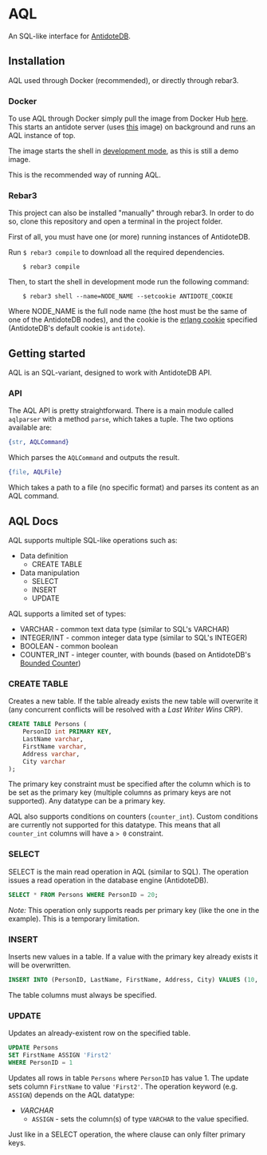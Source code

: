# AQL

An SQL-like interface for [AntidoteDB](https://github.com/SyncFree/antidote).

## Installation

AQL used through Docker (recommended), or directly through rebar3.

### Docker

To use AQL through Docker simply pull the image from Docker Hub
[here](https://hub.docker.com/r/jpdsousa/aql_antidote/). This starts an antidote
server (uses [this](https://hub.docker.com/r/mweber/antidotedb/) image) on
background and runs an AQL instance of top.

The image starts the shell in
[development mode](https://www.rebar3.org/v3/docs/commands#section-shell),
as this is still a demo image.

This is the recommended way of running AQL.

### Rebar3
This project can also be installed "manually" through rebar3. In order to do so,
clone this repository and open a terminal in the project folder.

First of all, you must have one (or more) running instances of AntidoteDB.

Run `$ rebar3 compile` to download all the required dependencies.

```
    $ rebar3 compile
```

Then, to start the shell in development mode run the following command:
```
    $ rebar3 shell --name=NODE_NAME --setcookie ANTIDOTE_COOKIE
```
Where NODE_NAME is the full node name (the host must be the same of one of the
AntidoteDB nodes), and the cookie is the
[erlang cookie](http://erlang.org/doc/reference_manual/distributed.html)
specified (AntidoteDB's default cookie is `antidote`).

## Getting started

AQL is an SQL-variant, designed to work with AntidoteDB API.

### API

The AQL API is pretty straightforward. There is a main module called
`aqlparser` with a method `parse`, which takes a tuple. The two options
available are:
```Erlang
{str, AQLCommand}
```
Which parses the `AQLCommand` and outputs the result.
```Erlang
{file, AQLFile}
```
Which takes a path to a file (no specific format) and parses its content as an
AQL command.

## AQL Docs

AQL supports multiple SQL-like operations such as:
* Data definition
  * CREATE TABLE
* Data manipulation
  * SELECT
  * INSERT
  * UPDATE

AQL supports a limited set of types:
* VARCHAR - common text data type (similar to SQL's VARCHAR)
* INTEGER/INT - common integer data type (similar to SQL's INTEGER)
* BOOLEAN - common boolean
* COUNTER_INT - integer counter, with bounds
(based on AntidoteDB's
[Bounded Counter](http://www.gsd.inesc-id.pt/~rodrigo/srds15.pdf))

### CREATE TABLE

Creates a new table. If the table already exists the new table will overwrite it
 (any concurrent conflicts will be resolved with a *Last Writer Wins* CRP).

```SQL
CREATE TABLE Persons (
    PersonID int PRIMARY KEY,
    LastName varchar,
    FirstName varchar,
    Address varchar,
    City varchar
);
```

The primary key constraint must be specified after the column which is to be
set as the primary key (multiple columns as primary keys are not supported).
Any datatype can be a primary key.

AQL also supports conditions on counters (`counter_int`). Custom conditions are
 currently not supported for this datatype. This means that all `counter_int`
 columns will have a `> 0` constraint.

### SELECT

SELECT is the main read operation in AQL (similar to SQL). The operation issues
a read operation in the database engine (AntidoteDB).

```SQL
SELECT * FROM Persons WHERE PersonID = 20;
```

*Note:* This operation only supports reads per primary key (like the one in the
 example). This is a temporary limitation.

### INSERT

Inserts new values in a table. If a value with the primary key already exists it
 will be overwritten.

```SQL
INSERT INTO (PersonID, LastName, FirstName, Address, City) VALUES (10, 'Last1', 'First1', 'Local1', 'City1')
```

The table columns must always be specified.

### UPDATE

Updates an already-existent row on the specified table.

```SQL
UPDATE Persons
SET FirstName ASSIGN 'First2'
WHERE PersonID = 1
```

Updates all rows in table `Persons` where `PersonID` has value 1. The update
sets column `FirstName` to value `'First2'`. The operation keyword (e.g.
`ASSIGN`) depends on the AQL datatype:
* *VARCHAR*
  * `ASSIGN` - sets the column(s) of type `VARCHAR` to the value specified.

Just like in a SELECT operation, the where clause can only filter primary keys.
